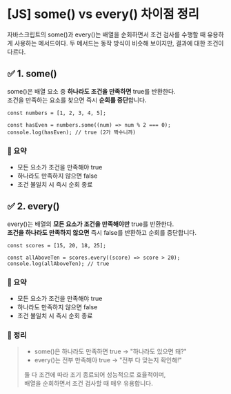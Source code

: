 # [JS] some() vs every() 차이점 정리
자바스크립트의 some()과 every()는 배열을 순회하면서 조건 검사를 수행할 때 유용하게 사용하는 메서드이다.
두 메서드는 동작 방식이 비슷해 보이지만, 결과에 대한 조건이 다르다.

## ✅ 1. some()
some()은 배열 요소 중 **하나라도 조건을 만족하면** true를 반환한다.  
조건을 만족하는 요소를 찾으면 즉시 **순회를 중단**합니다.
```  
const numbers = [1, 2, 3, 4, 5];

const hasEven = numbers.some((num) => num % 2 === 0);
console.log(hasEven); // true (2가 짝수니까)
```  

### 📌 요약 
- 모든 요소가 조건을 만족해야 true
- 하나라도 만족하지 않으면 false
- 조건 불일치 시 즉시 순회 종료

## ✅ 2. every()
every()는 배열의 **모든 요소가 조건을 만족해야만** true를 반환한다.  
**조건을 하나라도 만족하지 않으면** 즉시 false를 반환하고 순회를 중단합니다.

```  
const scores = [15, 20, 18, 25];

const allAboveTen = scores.every((score) => score > 20);
console.log(allAboveTen); // true
```  
### 📌 요약
- 모든 요소가 조건을 만족해야 true
- 하나라도 만족하지 않으면 false
- 조건 불일치 시 즉시 순회 종료

### 🧠 정리
> 
> - some()은 하나라도 만족하면 true → "하나라도 있으면 돼?"  
> - every()는 전부 만족해야 true → "전부 다 맞는지 확인해!"
> 
> 둘 다 조건에 따라 조기 종료되어 성능적으로 효율적이며,  
> 배열을 순회하면서 조건 검사할 때 매우 유용합니다.